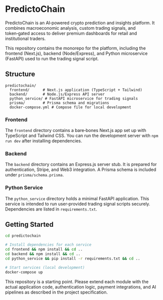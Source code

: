 # PredictoChain

PredictoChain is an AI‑powered crypto prediction and insights platform. It combines macroeconomic analysis, custom trading signals, and token‑gated access to deliver premium dashboards for retail and institutional traders.

This repository contains the monorepo for the platform, including the frontend (Next.js), backend (Node/Express), and Python microservice (FastAPI) used to run the trading signal script.

## Structure

```
predictochain/
  frontend/      # Next.js application (TypeScript + Tailwind)
  backend/       # Node.js/Express API server
  python_service/ # FastAPI microservice for trading signals
  prisma/        # Prisma schema and migrations
  docker-compose.yml # Compose file for local development
```

### Frontend

The `frontend` directory contains a bare‑bones Next.js app set up with TypeScript and Tailwind CSS. You can run the development server with `npm run dev` after installing dependencies.

### Backend

The `backend` directory contains an Express.js server stub. It is prepared for authentication, Stripe, and Web3 integration. A Prisma schema is included under `prisma/schema.prisma`.

### Python Service

The `python_service` directory holds a minimal FastAPI application. This service is intended to run user‑provided trading signal scripts securely. Dependencies are listed in `requirements.txt`.

## Getting Started

```bash
cd predictochain

# Install dependencies for each service
cd frontend && npm install && cd ..
cd backend && npm install && cd ..
cd python_service && pip install -r requirements.txt && cd ..

# Start services (local development)
docker-compose up
```

This repository is a starting point. Please extend each module with the actual application code, authentication logic, payment integrations, and AI pipelines as described in the project specification.
